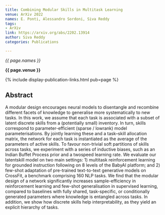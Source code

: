 ```yaml
---
title: Combining Modular Skills in Multitask Learning
venue: ArXiv 2022
names: E. Ponti, Alessandro Sordoni, Siva Reddy
tags:
- ArXiv
link: https://arxiv.org/abs/2202.13914
author: Siva Reddy
categories: Publications

---
```


*{{ page.names }}*

**{{ page.venue }}**

{% include display-publication-links.html pub=page %}

## Abstract

A modular design encourages neural models to disentangle and recombine different facets of knowledge to generalise more systematically to new tasks. In this work, we assume that each task is associated with a subset of latent discrete skills from a (potentially small) inventory. In turn, skills correspond to parameter-efficient (sparse / lowrank) model parameterisations. By jointly learning these and a task–skill allocation matrix, the network for each task is instantiated as the average of the parameters of active skills. To favour non-trivial soft partitions of skills across tasks, we experiment with a series of inductive biases, such as an Indian Buffet Process prior and a twospeed learning rate. We evaluate our latentskill model on two main settings: 1) multitask reinforcement learning for grounded instruction following on 8 levels of the BabyAI platform; and 2) few-shot adaptation of pre-trained text-to-text generative models on CrossFit, a benchmark comprising 160 NLP tasks. We find that the modular design of a network significantly increases sample-efficiency in reinforcement learning and few-shot generalisation in supervised learning, compared to baselines with fully shared, task-specific, or conditionally generated parameters where knowledge is entangled across tasks. In addition, we show how discrete skills help interpretability, as they yield an explicit hierarchy of tasks.